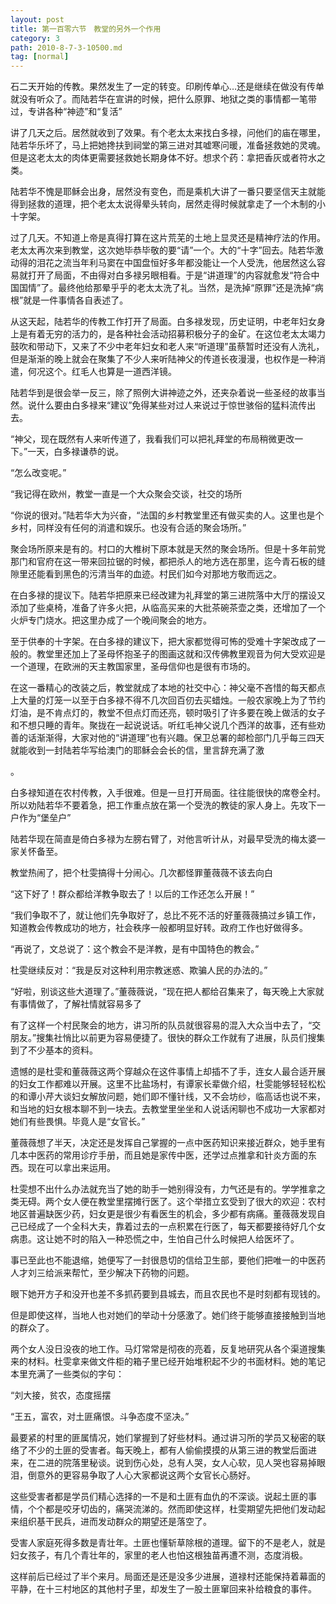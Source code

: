 ```yaml
---
layout: post
title: 第一百零六节　教堂的另外一个作用
category: 3
path: 2010-8-7-3-10500.md
tag: [normal]
---
```


石二天开始的传教。果然发生了一定的转变。印刷传单心…还是继续在做没有传单就没有听众了。而陆若华在宣讲的时候，把什么原罪、地狱之类的事情都一笔带过，专讲各种“神迹”和“复活”

讲了几天之后。居然就收到了效果。有个老太太来找白多禄，问他们的庙在哪里，陆若华乐坏了，马上把她搀扶到祠堂的第三进对其嘘寒问暖，准备拯救她的灵魂。但是这老太太的肉体更需要拯救她长期身体不好。想求个药：拿把香灰或者符水之类。

陆若华不愧是耶稣会出身，居然没有变色，而是乘机大讲了一番只要坚信天主就能得到拯救的道理，把个老太太说得晕头转向，居然走得时候就拿走了一个木制的小十字架。

过了几天。不知道上帝是真得打算在这片荒芜的土地上显灵还是精神疗法的作用。老太太再次来到教堂，这次她毕恭毕敬的要“请”一个。大的“十字”回去。陆若华激动得的泪花之流当年利马窦在中国盘恒好多年都没能让一个人受洗，他居然这么容易就打开了局面，不由得对白多禄另眼相看。于是“讲道理”的内容就愈发“符合中国国情”了。最终他给那晕乎乎的老太太洗了礼。当然，是洗掉“原罪”还是洗掉“病根”就是一件事情各自表述了。

从这天起，陆若华的传教工作打开了局面。白多禄发现，历史证明，中老年妇女身上是有着无穷的活力的，是各种社会活动招募积极分子的金矿。在这位老太太竭力鼓吹和带动下，又来了不少中老年妇女和老人来“听道理”虽蔡暂时还没有人洗礼，但是渐渐的晚上就会在聚集了不少人来听陆神父的传道长夜漫漫，也权作是一种消遣，何况这个。红毛人也算是一道西洋镜。

陆若华到是很会举一反三，除了照例大讲神迹之外，还夹杂着说一些圣经的故事当然。说什么要由白多禄来“建议”免得某些对过人来说过于惊世骇俗的猛料流传出去。

“神父，现在既然有人来听传道了，我看我们可以把礼拜堂的布局稍微更改一下。”一天，白多禄谦恭的说。

“怎么改变呢。”

“我记得在欧州，教堂一直是一个大众聚会交谈，社交的场所

“你说的很对。”陆若华大为兴奋，“法国的乡村教堂里还有做买卖的人。这里也是个乡村，同样没有任何的消遣和娱乐。也没有合适的聚会场所。”

聚会场所原来是有的。村口的大椎树下原本就是天然的聚会场所。但是十多年前党那门和官府在这一带来回拉锯的时候，都把杀人的地方选在那里，迄今青石板的缝隙里还能看到黑色的污清当年的血迹。村民们如今对那地方敬而远之。

在白多禄的提议下。陆若华把原来已经改建为礼拜堂的第三进院落中大厅的摆设又添加了些桌椅，准备了许多火把，从临高买来的大批茶碗茶壶之类，还增加了一个火炉专门烧水。把这里办成了一个晚间聚会的地方。

至于供奉的十字架。在白多禄的建议下，把大家都觉得可怖的受难十字架改成了一般的。教堂里还加上了圣母怀抱圣子的图画这就和汉传佛教里观音为何大受欢迎是一个道理，在欧洲的天主教国家里，圣母信仰也是很有市场的。

在这一番精心的改装之后，教堂就成了本地的社交中心：神父毫不吝惜的每天都点上大量的灯笼一以至于白多禄不得不几次回百仞去买蜡烛。一般农家晚上为了节约灯油，是不肯点灯的，教堂不但点灯而还亮，顿时吸引了许多要在晚上做活的女子和不想只睡的青年。聚拢在一起说说话。听红毛神父说几个西洋的故事，还有些劝善的话渐渐得，大家对他的“讲道理”也有兴趣。保卫总署的邮检部门几乎每三四天就能收到一封陆若华写给澳门的耶稣会会长的信，里言辞充满了激

。

白多禄知道在农村传教，入手很难。但是一旦打开局面。往往能很快的席卷全村。所以劝陆若华不要着急，把工作重点放在第一个受洗的教徒的家人身上。先攻下一户作为“堡垒户”

陆若华现在简直是倚白多禄为左膀右臂了，对他言听计从，对最早受洗的梅太婆一家关怀备至。

教堂热闹了，把个杜雯搞得十分闹心。几次都怪罪董薇薇不该去向白

“这下好了！群众都给洋教争取去了！以后的工作还怎么开展！”

“我们争取不了，就让他们先争取好了，总比不死不活的好董薇薇搞过乡镇工作，知道教会传教成功的地方，社会秩序一般都明显好转。政府工作也好做得多。

“再说了，文总说了：这个教会不是洋教，是有中国特色的教会。”

杜雯继续反对：“我是反对这种利用宗教迷惑、欺骗人民的办法的。”

“好啦，别谈这些大道理了。”董薇薇说，“现在把人都给召集来了，每天晚上大家就有事情做了，了解社情就容易多了

有了这样一个村民聚会的地方，讲习所的队员就很容易的混入大众当中去了，“交朋友。”搜集社悄比以前更为容易便捷了。很快的群众工作就有了进展，队员们搜集到了不少基本的资料。

遗憾的是杜雯和董薇薇这两个穿越众在这件事情上却插不了手，连女人最合适开展的妇女工作都难以开展。这里不比盐场村，有谭家长辈做介绍，杜雯能够轻轻松松的和谭小芹大谈妇女解放问题，她们即不懂针线，又不会坊纱，临高话也说不来，和当地的妇女根本聊不到一块去。去教堂里坐坐和人说话闲聊也不成功一大家都对她们有些畏惧。毕竟人是“女官长。”

董薇薇想了半天，决定还是发挥自己掌握的一点中医药知识来接近群众，她手里有几本中医药的常用诊疗手册，而且她是家传中医，还学过点推拿和针炎方面的东西。现在可以拿出来运用。

杜雯想不出什么办法就充当了她的助手一她别得没有，力气还是有的。学学推拿之类无碍。两个女人便在教堂里摆摊行医了。这个举措立玄受到了很大的欢迎：农村地区普遍缺医少药，妇女更是很少有看医生的机会，多少都有病痛。董薇薇发现自己已经成了一个全科大夫，靠着过去的一点积累在行医了，每天都要接待好几个女病患。这让她不时的陷入一种恐慌之中，生怕自己什么时候把人给医坏了。

事已至此也不能退缩，她便写了一封很恳切的信给卫生部，要他们把唯一的中医药人才刘三给派来帮忙，至少解决下药物的问题。

眼下她开方子和没开也差不多抓药要到县城去，而且农民也不是时刻都有现钱的。

但是即使这样，当地人也对她们的举动十分感激了。她们终于能够直接接触到当地的群众了。

两个女人没日没夜的地工作。马灯常常是彻夜的亮着，反复地研究从各个渠道搜集来的材料。杜雯拿来做文件柜的箱子里已经开始堆积起不少的书面材料。她的笔记本里充满了一些类似的字句：

“刘大接，贫农，态度摇摆

“王五，富农，对土匪痛恨。斗争态度不坚决。”

最要紧的村里的匪属情况，她们掌握到了好些材料。通过讲习所的学员又秘密的联络了不少的土匪的受害者。每天晚上，都有人偷偷摸摸的从第三进的教堂后面进来，在二进的院落里秘谈。说到伤心处，总有人哭，女人心软，见人哭也容易掉眼泪，倒意外的更容易争取了人心大家都说这两个女官长心肠好。

这些受害者都是学员们精心选择的一不是和土匪有血仇的不深谈。说起土匪的事情，个个都是咬牙切齿的，痛哭流涕的。然而即使这样，杜雯期望先把他们发动起来组织基干民兵，进而发动群众的期望还是落空了。

受害人家庭死得多数是青壮年。土匪也懂斩草除根的道理。留下的不是老人，就是妇女孩子，有几个青壮年的，家里的老人也怕这根独苗再遭不测，态度消极。

这样前后已经过了半个来月。局面还是还是没多少进展，道禄村还能保持着幕面的平静，在十三村地区的其他村子里，却发生了一股土匪窜回来补给粮食的事件。